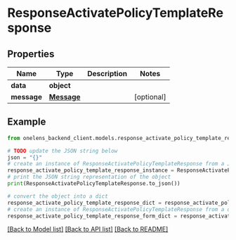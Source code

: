 # ResponseActivatePolicyTemplateResponse


## Properties

Name | Type | Description | Notes
------------ | ------------- | ------------- | -------------
**data** | **object** |  | 
**message** | [**Message**](Message.md) |  | [optional] 

## Example

```python
from onelens_backend_client.models.response_activate_policy_template_response import ResponseActivatePolicyTemplateResponse

# TODO update the JSON string below
json = "{}"
# create an instance of ResponseActivatePolicyTemplateResponse from a JSON string
response_activate_policy_template_response_instance = ResponseActivatePolicyTemplateResponse.from_json(json)
# print the JSON string representation of the object
print(ResponseActivatePolicyTemplateResponse.to_json())

# convert the object into a dict
response_activate_policy_template_response_dict = response_activate_policy_template_response_instance.to_dict()
# create an instance of ResponseActivatePolicyTemplateResponse from a dict
response_activate_policy_template_response_form_dict = response_activate_policy_template_response.from_dict(response_activate_policy_template_response_dict)
```
[[Back to Model list]](../README.md#documentation-for-models) [[Back to API list]](../README.md#documentation-for-api-endpoints) [[Back to README]](../README.md)


